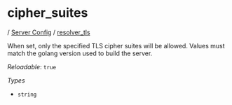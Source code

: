 # cipher_suites

/ [Server Config](/ref/config/index.md) / [resolver_tls](/ref/config/resolver_tls/index.md) 

When set, only the specified TLS cipher suites will be allowed. Values must match the golang version used to build the server.

*Reloadable*: `true`

*Types*

- `string`


